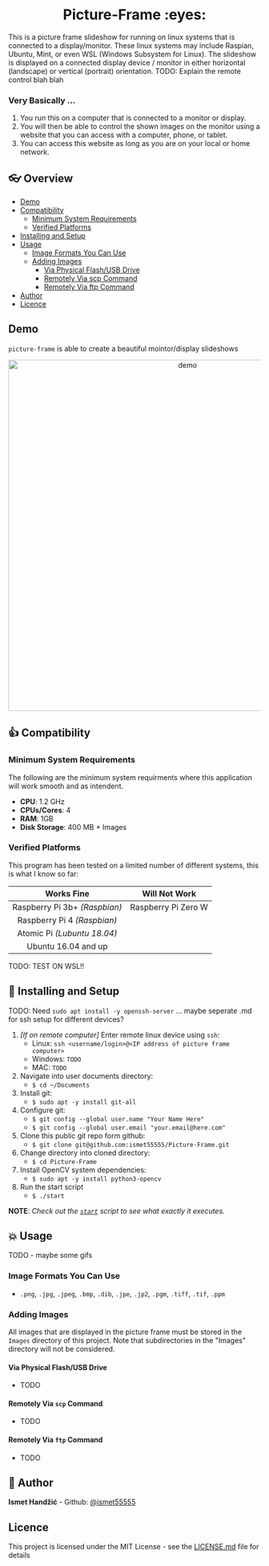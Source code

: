 <h1 align="center">Picture-Frame :eyes:</h1>

This is a picture frame slideshow for running on linux systems that is connected to a display/monitor. These linux systems may include Raspian, Ubuntu, Mint, or even WSL (Windows Subsystem for Linux).
The slideshow is displayed on a connected display device / monitor in either horizontal (landscape) or vertical (portrait) orientation.
TODO: Explain the remote control blah blah


### Very Basically ...
1. You run this on a computer that is connected to a monitor or display.
2. You will then be able to control the shown images on the monitor using a website that you can access with a computer, phone, or tablet.
3. You can access this website as long as you are on your local or home network.

## :eyeglasses: Overview

* [Demo](#demo)
* [Compatibility](#thumbsup-compatibility)
    * [Minimum System Requirements](#minimum-system-requirements)
    * [Verified Platforms](#verified-platforms)
* [Installing and Setup](#rocket-installing-and-setup)
* [Usage](#boom-usage)
    * [Image Formats You Can Use](#image-formats-you-can-use)
    * [Adding Images](#adding-images)
        * [Via Physical Flash/USB Drive](#via-physical-flashusb-drive)
        * [Remotely Via scp Command](#remotely-via-scp-command)
        * [Remotely Via ftp Command](#remotely-via-ftp-command)
* [Author](#bust_in_silhouette-author)
* [Licence](#licence)


## Demo
`picture-frame` is able to create a beautiful mointor/display slideshows

<p align="center">
  <img width="700" align="center" src="https://user-images.githubusercontent.com/9840435/60266022-72a82400-98e7-11e9-9958-f9004c2f97e1.gif" alt="demo"/>
</p>




## :thumbsup: Compatibility

### Minimum System Requirements
The following are the minimum system requirments where this application will work smooth and as intendent.
- __CPU__: 1.2 GHz
- __CPUs/Cores__: 4
- __RAM__: 1GB
- __Disk Storage__: 400 MB + Images


### Verified Platforms
This program has been tested on a limited number of different systems, this is what I know so far:

|           Works Fine           |    Will Not Work    |
|:------------------------------:|:-------------------:|
| Raspberry Pi 3b+ *(Raspbian)*  | Raspberry Pi Zero W |
| Raspberry Pi 4 *(Raspbian)*    |                     |
| Atomic Pi *(Lubuntu 18.04)*    |                     |
| Ubuntu 16.04 and up            |                     |

TODO: TEST ON WSL!!



## :rocket: Installing and Setup
TODO: Need `sudo apt install -y openssh-server` ... maybe seperate .md for ssh setup for different devices?
1. *[If on remote computer]* Enter remote linux device using `ssh`:
    - Linux: `ssh <username/login>@<IP address of picture frame computer>`
    - Windows: `TODO`
    - MAC: `TODO`
2. Navigate into user documents directory: 
    - `$ cd ~/Documents`
3. Install git:
    - `$ sudo apt -y install git-all`
4. Configure git:
    - `$ git config --global user.name "Your Name Here"`
    - `$ git config --global user.email "your.email@here.com"`
5. Clone this public git repo form github:
    - `$ git clone git@github.com:ismet55555/Picture-Frame.git`
6. Change directory into cloned directory:
    - `$ cd Picture-Frame`
7. Install OpenCV system dependencies:
    - `$ sudo apt -y install python3-opencv`
8. Run the start script
    - `$ ./start`

**NOTE**: *Check out the [`start`](start) script to see what exactly it executes.*


## :boom: Usage
TODO - maybe some gifs


### Image Formats You Can Use
- `.png`, `.jpg`, `.jpeg`, `.bmp`, `.dib`, `.jpe`, `.jp2`, `.pgm`, `.tiff`, `.tif`, `.ppm`



### Adding Images
All images that are displayed in the picture frame must be stored in the `Images` directory of this project.
Note that subdirectories in the "Images" directory will not be considered.

#### Via Physical Flash/USB Drive
- TODO

#### Remotely Via `scp` Command
- TODO

#### Remotely Via `ftp` Command
- TODO



## :bust_in_silhouette: Author
**Ismet Handžić** - Github: [@ismet55555](https://github.com/ismet55555)



## Licence
This project is licensed under the MIT License - see the [LICENSE.md](LICENSE.md) file for details

